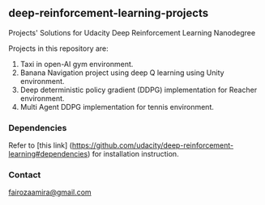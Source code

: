 ## deep-reinforcement-learning-projects
Projects' Solutions for Udacity Deep Reinforcement Learning Nanodegree

Projects in this repository are:
1. Taxi in open-AI gym environment.
2. Banana Navigation project using deep Q learning using Unity environment.
3. Deep deterministic policy gradient (DDPG) implementation for Reacher environment. 
4. Multi Agent DDPG implementation for tennis environment.

### Dependencies

Refer to [this link] (https://github.com/udacity/deep-reinforcement-learning#dependencies) for installation instruction.

### Contact
fairozaamira@gmail.com
